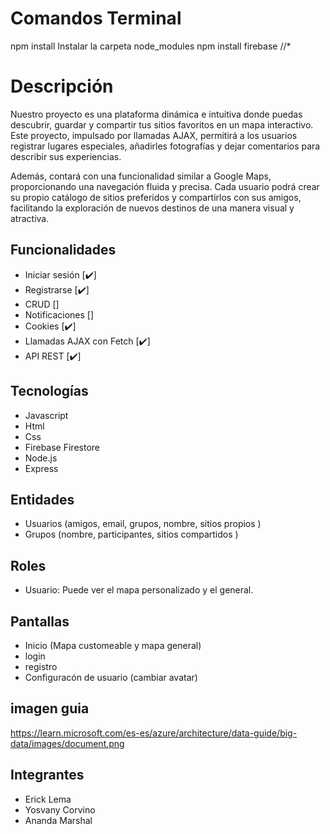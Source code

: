 # Comandos Terminal
npm install
Instalar la carpeta node_modules
npm install firebase
//*

# Descripción
Nuestro proyecto es una plataforma dinámica e intuitiva donde puedas descubrir, guardar y compartir tus sitios favoritos en un mapa interactivo. Este proyecto, impulsado por llamadas AJAX, permitirá a los usuarios registrar lugares especiales, añadirles fotografías y dejar comentarios para describir sus experiencias.

Además, contará con una funcionalidad similar a Google Maps, proporcionando una navegación fluida y precisa. Cada usuario podrá crear su propio catálogo de sitios preferidos y compartirlos con sus amigos, facilitando la exploración de nuevos destinos de una manera visual y atractiva.

## Funcionalidades
- Iniciar sesión [✔️]
- Registrarse [✔️]
- CRUD []
- Notificaciones []
- Cookies [✔️]
- Llamadas AJAX con Fetch [✔️]
- API REST [✔️]

## Tecnologías
- Javascript
- Html
- Css
- Firebase Firestore
- Node.js
- Express
  
## Entidades
- Usuarios (amigos, email, grupos, nombre, sitios propios )
- Grupos (nombre, participantes, sitios compartidos ) 

## Roles
- Usuario: Puede ver el mapa personalizado y el general.

## Pantallas
- Inicio (Mapa customeable y mapa general)
- login
- registro
- Configuracón de usuario (cambiar avatar)
  
## imagen guia
https://learn.microsoft.com/es-es/azure/architecture/data-guide/big-data/images/document.png


## Integrantes
- Erick Lema 
- Yosvany Corvino
- Ananda Marshal
